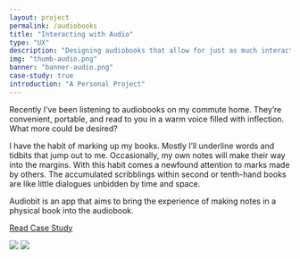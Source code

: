 ```yaml
---
layout: project
permalink: /audiobooks
title: "Interacting with Audio"
type: "UX"
description: "Designing audiobooks that allow for just as much interactivity as books."
img: "thumb-audio.png"
banner: "banner-audio.png"
case-study: true
introduction: "A Personal Project"
---
```


Recently I’ve been listening to audiobooks on my commute home. They’re convenient, portable, and read to you in a warm voice filled with inflection. What more could be desired?

I have the habit of marking up my books. Mostly I’ll underline words and tidbits that jump out to me. Occasionally, my own notes will make their way into the margins. With this habit comes a newfound attention to marks made by others. The accumulated scribblings within second or tenth-hand books are like little dialogues unbidden by time and space.

Audiobit is an app that aims to bring the experience of making notes in a physical book into the audiobook.

<a class="button" href="https://medium.com/@kevinyma/towards-a-more-interactive-audiobook-experience-aece33814122">Read Case Study</a>

![]({{site.baseurl}}/assets/img/audio/banner-audio.jpg)
![]({{site.baseurl}}/assets/img/audio/bookmarks.png)
